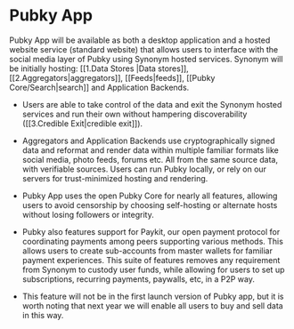 # Pubky App

Pubky App will be available as both a desktop application and a hosted website service (standard website) that allows users to interface with the social media layer of Pubky using Synonym hosted services. Synonym will be initially hosting: [[1.Data Stores |Data stores]], [[2.Aggregators|aggregators]], [[Feeds|feeds]], [[Pubky Core/Search|search]] and Application Backends.

- Users are able to take control of the data and exit the Synonym hosted services and run their own without hampering discoverability ([[3.Credible Exit|credible exit]]).

- Aggregators and Application Backends use cryptographically signed data and reformat and render data within multiple familiar formats like social media, photo feeds, forums etc. All from the same source data, with verifiable sources. Users can run Pubky locally, or rely on our servers for trust-minimized hosting and rendering.

- Pubky App uses the open Pubky Core for nearly all features, allowing users to avoid censorship by choosing self-hosting or alternate hosts without losing followers or integrity. 

- Pubky also features support for Paykit, our open payment protocol for coordinating payments among peers supporting various methods. This allows users to create sub-accounts from master wallets for familiar payment experiences. This suite of features removes any requirement from Synonym to custody user funds, while allowing for users to set up subscriptions, recurring payments, paywalls, etc, in a P2P way. 

- This feature will not be in the first launch version of Pubky app, but it is worth noting that next year we will enable all users to buy and sell data in this way.

